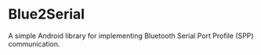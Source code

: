 # Blue2Serial

A simple Android library for implementing Bluetooth Serial Port Profile (SPP) communication.
